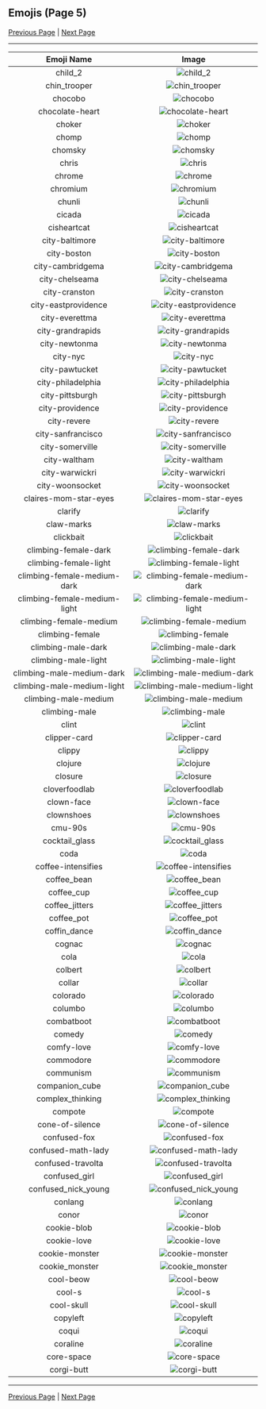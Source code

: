 
## Emojis (Page 5)

[Previous Page](/docs/lgbtintech/page-c-0004.md)
  | [Next Page](/docs/lgbtintech/page-c-0006.md)

<hr />

|Emoji Name|Image|
| :-: | :-: |
|child_2| ![child_2](/emojis/lgbtintech/child_2.png)|
|chin_trooper| ![chin_trooper](/emojis/lgbtintech/chin_trooper.png)|
|chocobo| ![chocobo](/emojis/lgbtintech/chocobo.gif)|
|chocolate-heart| ![chocolate-heart](/emojis/lgbtintech/chocolate-heart.png)|
|choker| ![choker](/emojis/lgbtintech/choker.png)|
|chomp| ![chomp](/emojis/lgbtintech/chomp.gif)|
|chomsky| ![chomsky](/emojis/lgbtintech/chomsky.jpg)|
|chris| ![chris](/emojis/lgbtintech/chris.png)|
|chrome| ![chrome](/emojis/lgbtintech/chrome.png)|
|chromium| ![chromium](/emojis/lgbtintech/chromium.png)|
|chunli| ![chunli](/emojis/lgbtintech/chunli.gif)|
|cicada| ![cicada](/emojis/lgbtintech/cicada.png)|
|cisheartcat| ![cisheartcat](/emojis/lgbtintech/cisheartcat.png)|
|city-baltimore| ![city-baltimore](/emojis/lgbtintech/city-baltimore.png)|
|city-boston| ![city-boston](/emojis/lgbtintech/city-boston.gif)|
|city-cambridgema| ![city-cambridgema](/emojis/lgbtintech/city-cambridgema.png)|
|city-chelseama| ![city-chelseama](/emojis/lgbtintech/city-chelseama.png)|
|city-cranston| ![city-cranston](/emojis/lgbtintech/city-cranston.gif)|
|city-eastprovidence| ![city-eastprovidence](/emojis/lgbtintech/city-eastprovidence.png)|
|city-everettma| ![city-everettma](/emojis/lgbtintech/city-everettma.png)|
|city-grandrapids| ![city-grandrapids](/emojis/lgbtintech/city-grandrapids.png)|
|city-newtonma| ![city-newtonma](/emojis/lgbtintech/city-newtonma.png)|
|city-nyc| ![city-nyc](/emojis/lgbtintech/city-nyc.jpg)|
|city-pawtucket| ![city-pawtucket](/emojis/lgbtintech/city-pawtucket.png)|
|city-philadelphia| ![city-philadelphia](/emojis/lgbtintech/city-philadelphia.png)|
|city-pittsburgh| ![city-pittsburgh](/emojis/lgbtintech/city-pittsburgh.png)|
|city-providence| ![city-providence](/emojis/lgbtintech/city-providence.png)|
|city-revere| ![city-revere](/emojis/lgbtintech/city-revere.png)|
|city-sanfrancisco| ![city-sanfrancisco](/emojis/lgbtintech/city-sanfrancisco.png)|
|city-somerville| ![city-somerville](/emojis/lgbtintech/city-somerville.png)|
|city-waltham| ![city-waltham](/emojis/lgbtintech/city-waltham.png)|
|city-warwickri| ![city-warwickri](/emojis/lgbtintech/city-warwickri.gif)|
|city-woonsocket| ![city-woonsocket](/emojis/lgbtintech/city-woonsocket.png)|
|claires-mom-star-eyes| ![claires-mom-star-eyes](/emojis/lgbtintech/claires-mom-star-eyes.png)|
|clarify| ![clarify](/emojis/lgbtintech/clarify.png)|
|claw-marks| ![claw-marks](/emojis/lgbtintech/claw-marks.png)|
|clickbait| ![clickbait](/emojis/lgbtintech/clickbait.jpg)|
|climbing-female-dark| ![climbing-female-dark](/emojis/lgbtintech/climbing-female-dark.png)|
|climbing-female-light| ![climbing-female-light](/emojis/lgbtintech/climbing-female-light.png)|
|climbing-female-medium-dark| ![climbing-female-medium-dark](/emojis/lgbtintech/climbing-female-medium-dark.png)|
|climbing-female-medium-light| ![climbing-female-medium-light](/emojis/lgbtintech/climbing-female-medium-light.png)|
|climbing-female-medium| ![climbing-female-medium](/emojis/lgbtintech/climbing-female-medium.png)|
|climbing-female| ![climbing-female](/emojis/lgbtintech/climbing-female.png)|
|climbing-male-dark| ![climbing-male-dark](/emojis/lgbtintech/climbing-male-dark.png)|
|climbing-male-light| ![climbing-male-light](/emojis/lgbtintech/climbing-male-light.png)|
|climbing-male-medium-dark| ![climbing-male-medium-dark](/emojis/lgbtintech/climbing-male-medium-dark.png)|
|climbing-male-medium-light| ![climbing-male-medium-light](/emojis/lgbtintech/climbing-male-medium-light.png)|
|climbing-male-medium| ![climbing-male-medium](/emojis/lgbtintech/climbing-male-medium.png)|
|climbing-male| ![climbing-male](/emojis/lgbtintech/climbing-male.png)|
|clint| ![clint](/emojis/lgbtintech/clint.gif)|
|clipper-card| ![clipper-card](/emojis/lgbtintech/clipper-card.png)|
|clippy| ![clippy](/emojis/lgbtintech/clippy.jpg)|
|clojure| ![clojure](/emojis/lgbtintech/clojure.gif)|
|closure| ![closure](/emojis/lgbtintech/closure.png)|
|cloverfoodlab| ![cloverfoodlab](/emojis/lgbtintech/cloverfoodlab.png)|
|clown-face| ![clown-face](/emojis/lgbtintech/clown-face.png)|
|clownshoes| ![clownshoes](/emojis/lgbtintech/clownshoes.png)|
|cmu-90s| ![cmu-90s](/emojis/lgbtintech/cmu-90s.png)|
|cocktail_glass| ![cocktail_glass](/emojis/lgbtintech/cocktail_glass.png)|
|coda| ![coda](/emojis/lgbtintech/coda.png)|
|coffee-intensifies| ![coffee-intensifies](/emojis/lgbtintech/coffee-intensifies.gif)|
|coffee_bean| ![coffee_bean](/emojis/lgbtintech/coffee_bean.png)|
|coffee_cup| ![coffee_cup](/emojis/lgbtintech/coffee_cup.png)|
|coffee_jitters| ![coffee_jitters](/emojis/lgbtintech/coffee_jitters.gif)|
|coffee_pot| ![coffee_pot](/emojis/lgbtintech/coffee_pot.png)|
|coffin_dance| ![coffin_dance](/emojis/lgbtintech/coffin_dance.gif)|
|cognac| ![cognac](/emojis/lgbtintech/cognac.png)|
|cola| ![cola](/emojis/lgbtintech/cola.png)|
|colbert| ![colbert](/emojis/lgbtintech/colbert.png)|
|collar| ![collar](/emojis/lgbtintech/collar.jpg)|
|colorado| ![colorado](/emojis/lgbtintech/colorado.png)|
|columbo| ![columbo](/emojis/lgbtintech/columbo.png)|
|combatboot| ![combatboot](/emojis/lgbtintech/combatboot.jpg)|
|comedy| ![comedy](/emojis/lgbtintech/comedy.png)|
|comfy-love| ![comfy-love](/emojis/lgbtintech/comfy-love.gif)|
|commodore| ![commodore](/emojis/lgbtintech/commodore.png)|
|communism| ![communism](/emojis/lgbtintech/communism.png)|
|companion_cube| ![companion_cube](/emojis/lgbtintech/companion_cube.png)|
|complex_thinking| ![complex_thinking](/emojis/lgbtintech/complex_thinking.png)|
|compote| ![compote](/emojis/lgbtintech/compote.gif)|
|cone-of-silence| ![cone-of-silence](/emojis/lgbtintech/cone-of-silence.png)|
|confused-fox| ![confused-fox](/emojis/lgbtintech/confused-fox.gif)|
|confused-math-lady| ![confused-math-lady](/emojis/lgbtintech/confused-math-lady.gif)|
|confused-travolta| ![confused-travolta](/emojis/lgbtintech/confused-travolta.gif)|
|confused_girl| ![confused_girl](/emojis/lgbtintech/confused_girl.jpg)|
|confused_nick_young| ![confused_nick_young](/emojis/lgbtintech/confused_nick_young.png)|
|conlang| ![conlang](/emojis/lgbtintech/conlang.png)|
|conor| ![conor](/emojis/lgbtintech/conor.png)|
|cookie-blob| ![cookie-blob](/emojis/lgbtintech/cookie-blob.png)|
|cookie-love| ![cookie-love](/emojis/lgbtintech/cookie-love.gif)|
|cookie-monster| ![cookie-monster](/emojis/lgbtintech/cookie-monster.png)|
|cookie_monster| ![cookie_monster](/emojis/lgbtintech/cookie_monster.png)|
|cool-beow| ![cool-beow](/emojis/lgbtintech/cool-beow.png)|
|cool-s| ![cool-s](/emojis/lgbtintech/cool-s.jpg)|
|cool-skull| ![cool-skull](/emojis/lgbtintech/cool-skull.png)|
|copyleft| ![copyleft](/emojis/lgbtintech/copyleft.png)|
|coqui| ![coqui](/emojis/lgbtintech/coqui.jpg)|
|coraline| ![coraline](/emojis/lgbtintech/coraline.jpg)|
|core-space| ![core-space](/emojis/lgbtintech/core-space.jpg)|
|corgi-butt| ![corgi-butt](/emojis/lgbtintech/corgi-butt.jpg)|

<hr/>

[Previous Page](/docs/lgbtintech/page-c-0004.md)
  | [Next Page](/docs/lgbtintech/page-c-0006.md)
